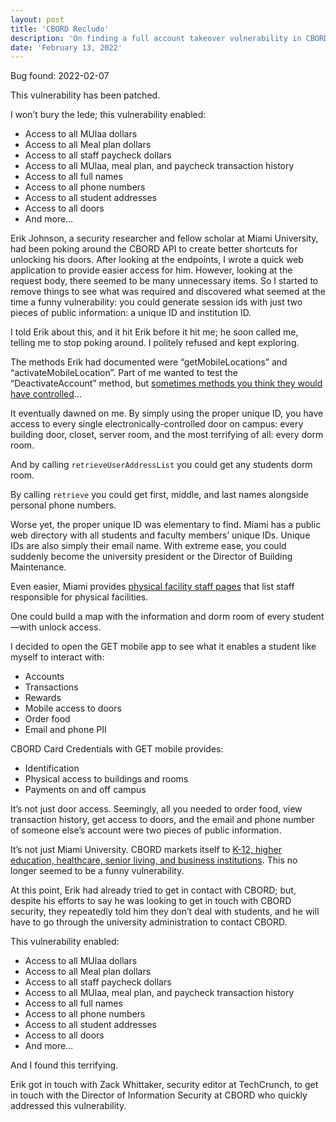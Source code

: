 ```yaml
---
layout: post
title: 'CBORD Recludo'
description: 'On finding a full account takeover vulnerability in CBORD.'
date: 'February 13, 2022'
---
```


Bug found: 2022-02-07

This vulnerability has been patched.

I won’t bury the lede; this vulnerability enabled:
* Access to all MUlaa dollars
* Access to all Meal plan dollars
* Access to all staff paycheck dollars
* Access to all MUlaa, meal plan, and paycheck transaction history
* Access to all full names
* Access to all phone numbers
* Access to all student addresses
* Access to all doors
* And more…

Erik Johnson, a security researcher and fellow scholar at Miami University, had been poking around the CBORD API to create better shortcuts for unlocking his doors. After looking at the endpoints, I wrote a quick web application to provide easier access for him. However, looking at the request body, there seemed to be many unnecessary items. So I started to remove things to see what was required and discovered what seemed at the time a funny vulnerability: you could generate session ids with just two pieces of public information: a unique ID and institution ID.

I told Erik about this, and it hit Erik before it hit me; he soon called me, telling me to stop poking around. I politely refused and kept exploring.

The methods Erik had documented were “getMobileLocations” and “activateMobileLocation”. Part of me wanted to test the “DeactivateAccount” method, but [sometimes methods you think they would have controlled](https://labs.detectify.com/2021/09/13/hacking-cloudkit-how-i-accidentally-deleted-your-apple-shortcuts/)…


It eventually dawned on me. By simply using the proper unique ID, you have access to every single electronically-controlled door on campus: every building door, closet, server room, and the most terrifying of all: every dorm room.

And by calling `retrieveUserAddressList` you could get any students dorm room.

By calling `retrieve` you could get first, middle, and last names alongside personal phone numbers.

Worse yet, the proper unique ID was elementary to find. Miami has a public web directory with all students and faculty members’ unique IDs. Unique IDs are also simply their email name. With extreme ease, you could suddenly become the university president or the Director of Building Maintenance.

Even easier, Miami provides [physical facility staff pages](https://www.miamioh.edu/pfd/about/staff/index.html) that list staff responsible for physical facilities.

One could build a map with the information and dorm room of every student—with unlock access.

I decided to open the GET mobile app to see what it enables a student like myself to interact with:
* Accounts
* Transactions
* Rewards
* Mobile access to doors
* Order food
* Email and phone PII

CBORD Card Credentials with GET mobile provides:
* Identification
* Physical access to buildings and rooms
* Payments on and off campus

It’s not just door access. Seemingly, all you needed to order food, view transaction history, get access to doors, and the email and phone number of someone else’s account were two pieces of public information.

It’s not just Miami University. CBORD markets itself to [K-12, higher education, healthcare, senior living, and business institutions](https://www.cbord.com/solutions/card-credentials). This no longer seemed to be a funny vulnerability.

At this point, Erik had already tried to get in contact with CBORD; but, despite his efforts to say he was looking to get in touch with CBORD security, they repeatedly told him they don’t deal with students, and he will have to go through the university administration to contact CBORD.

This vulnerability enabled:
* Access to all MUlaa dollars
* Access to all Meal plan dollars
* Access to all staff paycheck dollars
* Access to all MUlaa, meal plan, and paycheck transaction history
* Access to all full names
* Access to all phone numbers
* Access to all student addresses
* Access to all doors
* And more…

And I found this terrifying.

Erik got in touch with Zack Whittaker, security editor at TechCrunch, to get in touch with the Director of Information Security at CBORD who quickly addressed this vulnerability.
